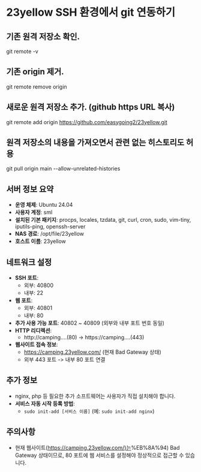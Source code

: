 # 23yellow SSH 환경에서 git 연동하기

## 기존 원격 저장소 확인.
git remote -v

## 기존 origin 제거.
git remote remove origin

## 새로운 원격 저장소 추가. (github https URL 복사)
git remote add origin https://github.com/easygoing2/23yellow.git

## 원격 저장소의 내용을 가져오면서 관련 없는 히스토리도 허용
git pull origin main --allow-unrelated-histories


## 서버 정보 요약

- **운영 체제**: Ubuntu 24.04
- **사용자 계정**: sml
- **설치된 기본 패키지**: procps, locales, tzdata, git, curl, cron, sudo, vim-tiny, iputils-ping, openssh-server
- **NAS 경로**: /opt/file/23yellow
- **호스트 이름**: 23yellow

## 네트워크 설정

- **SSH 포트**:
    - 외부: 40800
    - 내부: 22
- **웹 포트**:
    - 외부: 40801
    - 내부: 80
- **추가 사용 가능 포트**: 40802 ~ 40809 (외부와 내부 포트 번호 동일)
- **HTTP 리디렉션**:
    - http://camping....(80) -> https://camping....(443)
- **웹사이트 접속 정보**:
    - https://camping.23yellow.com/ (현재 Bad Gateway 상태)
    - 외부 443 포트 -> 내부 80 포트 연결

## 추가 정보

- nginx, php 등 필요한 추가 소프트웨어는 사용자가 직접 설치해야 합니다.
- **서비스 자동 시작 등록 방법**:
    - `sudo init-add [서비스 이름]` (예: `sudo init-add nginx`)

## 주의사항

- 현재 웹사이트([https://camping.23yellow.com/)는](https://www.google.com/search?q=https://camping.23yellow.com/)%EB%8A%94) Bad Gateway 상태이므로, 80 포트에 웹 서비스를 설정해야 정상적으로 접근할 수 있습니다.